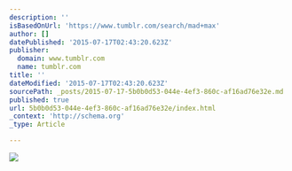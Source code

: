 ```yaml
---
description: ''
isBasedOnUrl: 'https://www.tumblr.com/search/mad+max'
author: []
datePublished: '2015-07-17T02:43:20.623Z'
publisher:
  domain: www.tumblr.com
  name: tumblr.com
title: ''
dateModified: '2015-07-17T02:43:20.623Z'
sourcePath: _posts/2015-07-17-5b0b0d53-044e-4ef3-860c-af16ad76e32e.md
published: true
url: 5b0b0d53-044e-4ef3-860c-af16ad76e32e/index.html
_context: 'http://schema.org'
_type: Article

---
```

![](https://40.media.tumblr.com/f4873bebe52bd8c5ecaee35c209308f9/tumblr_nreznvkP7K1us93vlo1_500.jpg)